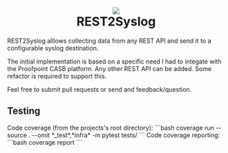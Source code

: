 <h1 align="center">
  <img src="https://repository-images.githubusercontent.com/184577526/72267a80-6eae-11e9-9cf3-5225a4d14677"/><br>
  REST2Syslog
</h1>

REST2Syslog alllows collecting data from any REST API and send it to a configurable syslog destination.

The initial implementation is based on a specific need I had to integate with the Proofpoint CASB platform. Any other REST API can be added. Some refactor is required to support this.

Feel free to submit pull requests or send and feedback/question.

<h2>Testing</h2>
Code coverage (from the projects's root directory):
```bash
coverage run --source . --omit *_test*,*infra* -m pytest tests/
```
Code coverage reporting:
```bash
coverage report
```
